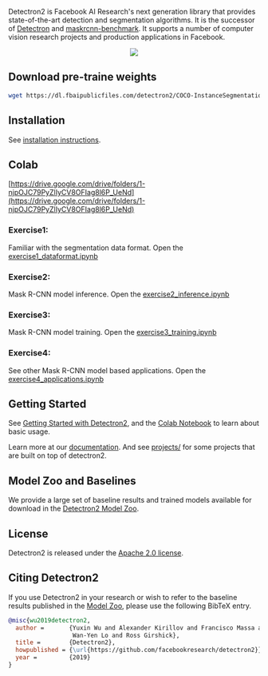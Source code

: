 Detectron2 is Facebook AI Research's next generation library
that provides state-of-the-art detection and segmentation algorithms.
It is the successor of
[Detectron](https://github.com/facebookresearch/Detectron/)
and [maskrcnn-benchmark](https://github.com/facebookresearch/maskrcnn-benchmark/).
It supports a number of computer vision research projects and production applications in Facebook.

<div align="center">
  <img src="https://user-images.githubusercontent.com/1381301/66535560-d3422200-eace-11e9-9123-5535d469db19.png"/>
</div>

## Download pre-traine weights
```bash
wget https://dl.fbaipublicfiles.com/detectron2/COCO-InstanceSegmentation/mask_rcnn_R_50_FPN_3x/137849600/model_final_f10217.pkl
```
## Installation

See [installation instructions](https://detectron2.readthedocs.io/tutorials/install.html).

## Colab
[https://drive.google.com/drive/folders/1-njpOJC79PyZlIyCV8OFIag8l6P_UeNd](https://drive.google.com/drive/folders/1-njpOJC79PyZlIyCV8OFIag8l6P_UeNd)

### Exercise1:
Familiar with the segmentation data format. Open the [exercise1_dataformat.ipynb](https://github.com/NCTU-VRDL/detectron_maskrcnn/blob/master/exercise1_dataformat.ipynb)

### Exercise2:
Mask R-CNN model inference. Open the [exercise2_inference.ipynb](https://github.com/NCTU-VRDL/detectron_maskrcnn/blob/master/exercise2_inference.ipynb)

### Exercise3:
Mask R-CNN model training. Open the [exercise3_training.ipynb](https://github.com/NCTU-VRDL/detectron_maskrcnn/blob/master/exercise3_training.ipynb)

### Exercise4:
See other Mask R-CNN model based applications. Open the [exercise4_applications.ipynb](https://github.com/NCTU-VRDL/detectron_maskrcnn/blob/master/exercise4_applications.ipynb)

## Getting Started

See [Getting Started with Detectron2](https://detectron2.readthedocs.io/tutorials/getting_started.html),
and the [Colab Notebook](https://colab.research.google.com/drive/16jcaJoc6bCFAQ96jDe2HwtXj7BMD_-m5)
to learn about basic usage.

Learn more at our [documentation](https://detectron2.readthedocs.org).
And see [projects/](projects/) for some projects that are built on top of detectron2.

## Model Zoo and Baselines

We provide a large set of baseline results and trained models available for download in the [Detectron2 Model Zoo](MODEL_ZOO.md).

## License

Detectron2 is released under the [Apache 2.0 license](LICENSE).

## Citing Detectron2

If you use Detectron2 in your research or wish to refer to the baseline results published in the [Model Zoo](MODEL_ZOO.md), please use the following BibTeX entry.

```BibTeX
@misc{wu2019detectron2,
  author =       {Yuxin Wu and Alexander Kirillov and Francisco Massa and
                  Wan-Yen Lo and Ross Girshick},
  title =        {Detectron2},
  howpublished = {\url{https://github.com/facebookresearch/detectron2}},
  year =         {2019}
}
```
